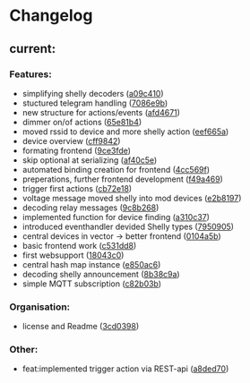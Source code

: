 # Changelog
## current:
### Features:
- simplifying shelly decoders ([a09c410](https://github.com/pingoin-tech/fireplace/commit/a09c4100666082add9744300af1d182c8df8dc49))
- stuctured telegram handling ([7086e9b](https://github.com/pingoin-tech/fireplace/commit/7086e9bee41cd6945235392d12c3080552cb1c6e))
- new structure for actions/events ([afd4671](https://github.com/pingoin-tech/fireplace/commit/afd467193dfe0185d05ddcdc7e40ee086ad37da4))
- dimmer on/of actions ([65e81b4](https://github.com/pingoin-tech/fireplace/commit/65e81b4dc9cce8add8b89a1403542b420093d00e))
- moved rssid to device and more shelly action ([eef665a](https://github.com/pingoin-tech/fireplace/commit/eef665a573f49abc780ddc384ac7674680534962))
- device overview ([cff9842](https://github.com/pingoin-tech/fireplace/commit/cff9842e6e703a7fc44292093574469505649e69))
- formating frontend ([9ce3fde](https://github.com/pingoin-tech/fireplace/commit/9ce3fdee24168329a5b6efd3e0b23fcb07145329))
- skip optional at serializing ([af40c5e](https://github.com/pingoin-tech/fireplace/commit/af40c5e0141af249b3787656fd8a552014eea84f))
- automated binding creation for frontend ([4cc569f](https://github.com/pingoin-tech/fireplace/commit/4cc569f827cba4ef6b93ad810b5de35e6ba47317))
- preperations, further frontend development ([f49a469](https://github.com/pingoin-tech/fireplace/commit/f49a4694420cab34d61fc32bd9f7a84ee46b50aa))
- trigger first actions ([cb72e18](https://github.com/pingoin-tech/fireplace/commit/cb72e184e4df0d8670bf713c3bd1a405610118cf))
- voltage message moved shelly into mod devices ([e2b8197](https://github.com/pingoin-tech/fireplace/commit/e2b8197d174ea69d9d9750e065c06e9cd0df9a7b))
- decoding relay messages ([9c8b268](https://github.com/pingoin-tech/fireplace/commit/9c8b268330c2d3dcb174bdd01903b10e9ad8ffb1))
- implemented function for device finding ([a310c37](https://github.com/pingoin-tech/fireplace/commit/a310c37553728d181155b4f214d70fd91e221c19))
- introduced eventhandler devided Shelly types ([7950905](https://github.com/pingoin-tech/fireplace/commit/79509052c00216f9e7057eba8cceb9feea51bea4))
- central devices in vector -> better frontend ([0104a5b](https://github.com/pingoin-tech/fireplace/commit/0104a5b7576257d0102f14a326234765cd06fdb0))
- basic frontend work ([c531dd8](https://github.com/pingoin-tech/fireplace/commit/c531dd806119e16a765fdfaf48c416c89d53e8a3))
- first websupport ([18043c0](https://github.com/pingoin-tech/fireplace/commit/18043c0a8bd75e46d2d08d9f8a7837b0aefda47f))
- central hash map instance ([e850ac6](https://github.com/pingoin-tech/fireplace/commit/e850ac667dab6b8b1777facbc8a9792325c12246))
- decoding shelly announcement ([8b38c9a](https://github.com/pingoin-tech/fireplace/commit/8b38c9a3b86a36067a0a91432326524d8d05b026))
- simple MQTT subscription ([c82b03b](https://github.com/pingoin-tech/fireplace/commit/c82b03bece09fca3d99251ae8de68d2145bb173e))
### Organisation:
- license and Readme ([3cd0398](https://github.com/pingoin-tech/fireplace/commit/3cd039850902a6dc2bc1cd96a9a9b4c4210675e8))
### Other:
- feat:implemented trigger action via REST-api ([a8ded70](https://github.com/pingoin-tech/fireplace/commit/a8ded705df0188d5471d6494f5a23941cd9d7f1d))
